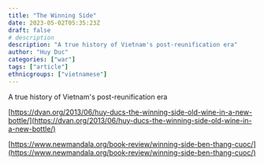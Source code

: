 ```yaml
---
title: "The Winning Side"
date: 2023-05-02T05:35:23Z
draft: false
# description
description: "A true history of Vietnam's post-reunification era"
author: "Huy Duc"
categories: ["war"]	
tags: ["article"]		
ethnicgroups: ["vietnamese"]	
---
```


A true history of Vietnam's post-reunification era	

[https://dvan.org/2013/06/huy-ducs-the-winning-side-old-wine-in-a-new-bottle/](https://dvan.org/2013/06/huy-ducs-the-winning-side-old-wine-in-a-new-bottle/)

[https://www.newmandala.org/book-review/winning-side-ben-thang-cuoc/](https://www.newmandala.org/book-review/winning-side-ben-thang-cuoc/)